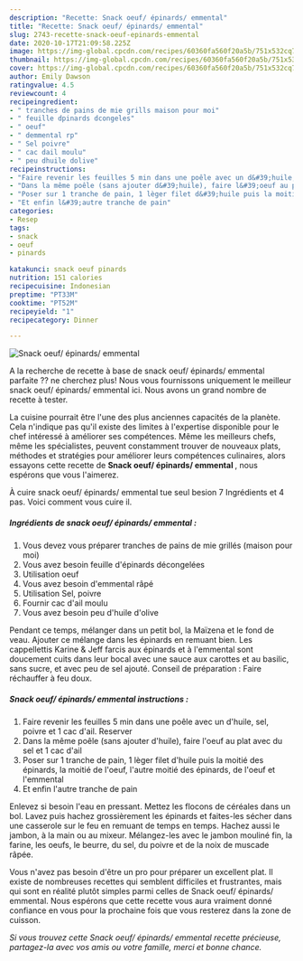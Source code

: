```yaml
---
description: "Recette: Snack oeuf/ épinards/ emmental"
title: "Recette: Snack oeuf/ épinards/ emmental"
slug: 2743-recette-snack-oeuf-epinards-emmental
date: 2020-10-17T21:09:58.225Z
image: https://img-global.cpcdn.com/recipes/60360fa560f20a5b/751x532cq70/snack-oeuf-epinards-emmental-photo-principale-de-la-recette.jpg
thumbnail: https://img-global.cpcdn.com/recipes/60360fa560f20a5b/751x532cq70/snack-oeuf-epinards-emmental-photo-principale-de-la-recette.jpg
cover: https://img-global.cpcdn.com/recipes/60360fa560f20a5b/751x532cq70/snack-oeuf-epinards-emmental-photo-principale-de-la-recette.jpg
author: Emily Dawson
ratingvalue: 4.5
reviewcount: 4
recipeingredient:
- " tranches de pains de mie grills maison pour moi"
- " feuille dpinards dcongeles"
- " oeuf"
- " demmental rp"
- " Sel poivre"
- " cac dail moulu"
- " peu dhuile dolive"
recipeinstructions:
- "Faire revenir les feuilles 5 min dans une poêle avec un d&#39;huile, sel, poivre et 1 cac d&#39;ail. Reserver"
- "Dans la même poêle (sans ajouter d&#39;huile), faire l&#39;oeuf au plat avec du sel et 1 cac d&#39;ail"
- "Poser sur 1 tranche de pain, 1 lèger filet d&#39;huile puis la moitié des épinards, la moitié de l&#39;oeuf, l&#39;autre moitié des épinards, de l&#39;oeuf et l&#39;emmental"
- "Et enfin l&#39;autre tranche de pain"
categories:
- Resep
tags:
- snack
- oeuf
- pinards

katakunci: snack oeuf pinards 
nutrition: 151 calories
recipecuisine: Indonesian
preptime: "PT33M"
cooktime: "PT52M"
recipeyield: "1"
recipecategory: Dinner

---
```



![Snack oeuf/ épinards/ emmental](https://img-global.cpcdn.com/recipes/60360fa560f20a5b/751x532cq70/snack-oeuf-epinards-emmental-photo-principale-de-la-recette.jpg)

A la recherche de recette à base de snack oeuf/ épinards/ emmental parfaite ?? ne cherchez plus! Nous vous fournissons uniquement le meilleur snack oeuf/ épinards/ emmental ici. Nous avons un grand nombre de recette à tester.

La cuisine pourrait être l'une des plus anciennes capacités de la planète. Cela n'indique pas qu'il existe des limites à l'expertise disponible pour le chef intéressé à améliorer ses compétences. Même les meilleurs chefs, même les spécialistes, peuvent constamment trouver de nouveaux plats, méthodes et stratégies pour améliorer leurs compétences culinaires, alors essayons cette recette de <strong> Snack oeuf/ épinards/ emmental </strong>, nous espérons que vous l'aimerez.

<!--inarticleads1-->

À cuire snack oeuf/ épinards/ emmental tue seul besion 7 Ingrédients et 4 pas. Voici comment vous cuire il.

##### Ingrédients de snack oeuf/ épinards/ emmental :

1. Vous devez vous préparer  tranches de pains de mie grillés (maison pour moi)
1. Vous avez besoin  feuille d&#39;épinards décongelées
1. Utilisation  oeuf
1. Vous avez besoin  d&#39;emmental râpé
1. Utilisation  Sel, poivre
1. Fournir  cac d&#39;ail moulu
1. Vous avez besoin  peu d&#39;huile d&#39;olive


Pendant ce temps, mélanger dans un petit bol, la Maïzena et le fond de veau. Ajouter ce mélange dans les épinards en remuant bien. Les cappellettis Karine &amp; Jeff farcis aux épinards et à l&#39;emmental sont doucement cuits dans leur bocal avec une sauce aux carottes et au basilic, sans sucre, et avec peu de sel ajouté. Conseil de préparation : Faire réchauffer à feu doux. 

<!--inarticleads2-->

##### Snack oeuf/ épinards/ emmental instructions :

1. Faire revenir les feuilles 5 min dans une poêle avec un d&#39;huile, sel, poivre et 1 cac d&#39;ail. Reserver
1. Dans la même poêle (sans ajouter d&#39;huile), faire l&#39;oeuf au plat avec du sel et 1 cac d&#39;ail
1. Poser sur 1 tranche de pain, 1 lèger filet d&#39;huile puis la moitié des épinards, la moitié de l&#39;oeuf, l&#39;autre moitié des épinards, de l&#39;oeuf et l&#39;emmental
1. Et enfin l&#39;autre tranche de pain


Enlevez si besoin l&#39;eau en pressant. Mettez les flocons de céréales dans un bol. Lavez puis hachez grossièrement les épinards et faites-les sécher dans une casserole sur le feu en remuant de temps en temps. Hachez aussi le jambon, à la main ou au mixeur. Mélangez-les avec le jambon mouliné fin, la farine, les oeufs, le beurre, du sel, du poivre et de la noix de muscade râpée. 

<!--inarticleads1-->

<p>
Vous n'avez pas besoin d'être un pro pour préparer un excellent plat. Il existe de nombreuses recettes qui semblent difficiles et frustrantes, mais qui sont en réalité plutôt simples parmi celles de Snack oeuf/ épinards/ emmental. Nous espérons que cette recette vous aura vraiment donné confiance en vous pour la prochaine fois que vous resterez dans la zone de cuisson.
</p>

<p>
<i>Si vous trouvez cette Snack oeuf/ épinards/ emmental recette précieuse, partagez-la avec vos amis ou votre famille, merci et bonne chance.</i>
</p>
